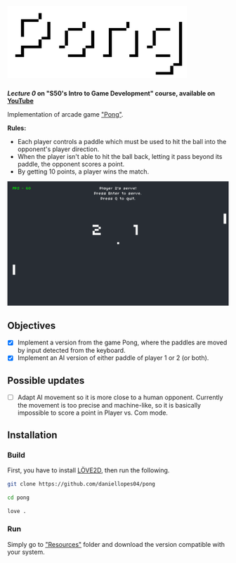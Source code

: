 # ![Pong](https://github.com/daniellopes04/pong/blob/main/resources/images/pong.png)
***Lecture 0* on "S50's Intro to Game Development" course, available on [YouTube](https://www.youtube.com/playlist?list=PLWKjhJtqVAbluXJKKbCIb4xd7fcRkpzoz)**
    
Implementation of arcade game ["Pong"](https://pt.wikipedia.org/wiki/Pong).

**Rules:**
- Each player controls a paddle which must be used to hit the ball into the opponent's 
player direction.
- When the player isn't able to hit the ball back, letting it pass beyond its paddle, the 
opponent scores a point.
- By getting 10 points, a player wins the match.

![Screen1](https://github.com/daniellopes04/pong/blob/main/resources/images/print1.png)

## Objectives

- [x] Implement a version from the game Pong, where the paddles are moved by input detected from the keyboard.
- [x] Implement an AI version of either paddle of player 1 or 2 (or both).

## Possible updates

- [ ] Adapt AI movement so it is more close to a human opponent. Currently the movement is too precise and machine-like, so it is basically impossible to score a point in Player vs. Com mode.

## Installation

### Build

First, you have to install [LÖVE2D](https://love2d.org/), then run the following.

```bash
git clone https://github.com/daniellopes04/pong
```
```bash
cd pong
```
```bash
love .
```

### Run

Simply go to ["Resources"](https://github.com/daniellopes04/pong/tree/main/resources) folder and download the version compatible with your system.
